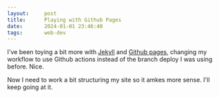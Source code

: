 ```yaml
---
layout:     post
title:      Playing with Github Pages
date:       2024-01-01 23:46:40
tags:       web-dev
---
```


I've been toying a bit more with [Jekyll][jekyll-site] and [Github pages][gh-pages], changing my workflow to use Github actions instead of the branch deploy I was using before. Nice.

Now I need to work a bit structuring my site so it amkes more sense. I'll keep going at it.

[gh-codespaces]: https://github.com/codespaces
[gh-pages]: https://pages.github.com/ 
[markdown-site]: https://www.markdownguide.org/
[jekyll-site]: https://jekyllrb.com/